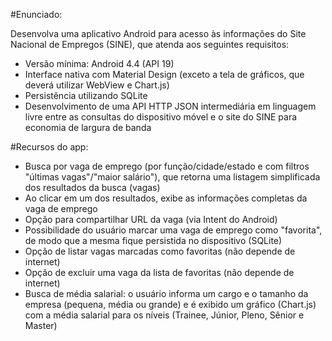 #Enunciado:

Desenvolva uma aplicativo Android para acesso às informações do Site Nacional de Empregos (SINE), que atenda aos seguintes requisitos:

- Versão mínima: Android 4.4 (API 19)
- Interface nativa com Material Design (exceto a tela de gráficos, que deverá utilizar WebView e Chart.js)
- Persistência utilizando SQLite
- Desenvolvimento de uma API HTTP JSON intermediária em linguagem livre entre as consultas do dispositivo móvel e o site do SINE para economia de largura de banda

#Recursos do app:
- Busca por vaga de emprego (por função/cidade/estado e com filtros "últimas vagas"/"maior salário"), que retorna uma listagem simplificada dos resultados da busca (vagas)
- Ao clicar em um dos resultados, exibe as informações completas da vaga de emprego
- Opção para compartilhar URL da vaga (via Intent do Android)
- Possibilidade do usuário marcar uma vaga de emprego como "favorita", de modo que a mesma fique persistida no dispositivo (SQLite)
- Opção de listar vagas marcadas como favoritas (não depende de internet)
- Opção de excluir uma vaga da lista de favoritas (não depende de internet)
- Busca de média salarial: o usuário informa um cargo e o tamanho da empresa (pequena, média ou grande) e é exibido um gráfico (Chart.js) com a média salarial para os níveis (Trainee, Júnior, Pleno, Sênior e Master)
